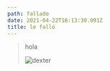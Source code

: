 ```yaml
---
path: fallado
date: 2021-04-22T16:13:30.091Z
title: le falló
---
```

> hola
>
> ![dexter](assets/picture1.png "te he fallado")